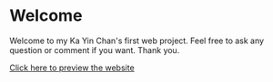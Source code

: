 # Welcome

Welcome to my Ka Yin Chan's first web project. Feel free to ask any question or comment if you want. Thank you.

[Click here to preview the website](https://llkk87.github.io/my-first-web-project/)
